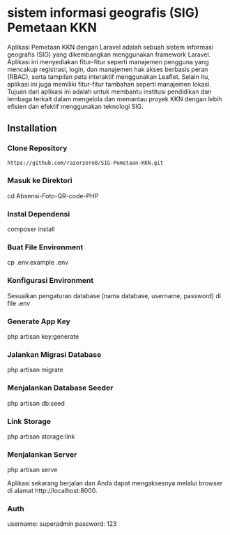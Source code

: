 # sistem informasi geografis (SIG) Pemetaan KKN

Aplikasi Pemetaan KKN dengan Laravel adalah sebuah sistem informasi geografis (SIG) yang dikembangkan menggunakan framework Laravel. Aplikasi ini menyediakan fitur-fitur seperti manajemen pengguna yang mencakup registrasi, login, dan manajemen hak akses berbasis peran (RBAC), serta tampilan peta interaktif menggunakan Leaflet. Selain itu, aplikasi ini juga memiliki fitur-fitur tambahan seperti manajemen lokasi. Tujuan dari aplikasi ini adalah untuk membantu institusi pendidikan dan lembaga terkait dalam mengelola dan memantau proyek KKN dengan lebih efisien dan efektif menggunakan teknologi SIG.



## Installation

### Clone Repository
```bash
https://github.com/razorzero0/SIG-Pemetaan-KKN.git
```

### Masuk ke Direktori
cd Absensi-Foto-QR-code-PHP

### Instal Dependensi
composer install

### Buat File Environment
cp .env.example .env

### Konfigurasi Environment
Sesuaikan pengaturan database (nama database, username, password) di file .env

### Generate App Key
php artisan key:generate

### Jalankan Migrasi Database
php artisan migrate

### Menjalankan Database Seeder
php artisan db:seed

### Link Storage
php artisan storage:link

### Menjalankan Server
php artisan serve

Aplikasi  sekarang berjalan dan Anda dapat mengaksesnya melalui browser di alamat http://localhost:8000.

### Auth
username: superadmin
password: 123

